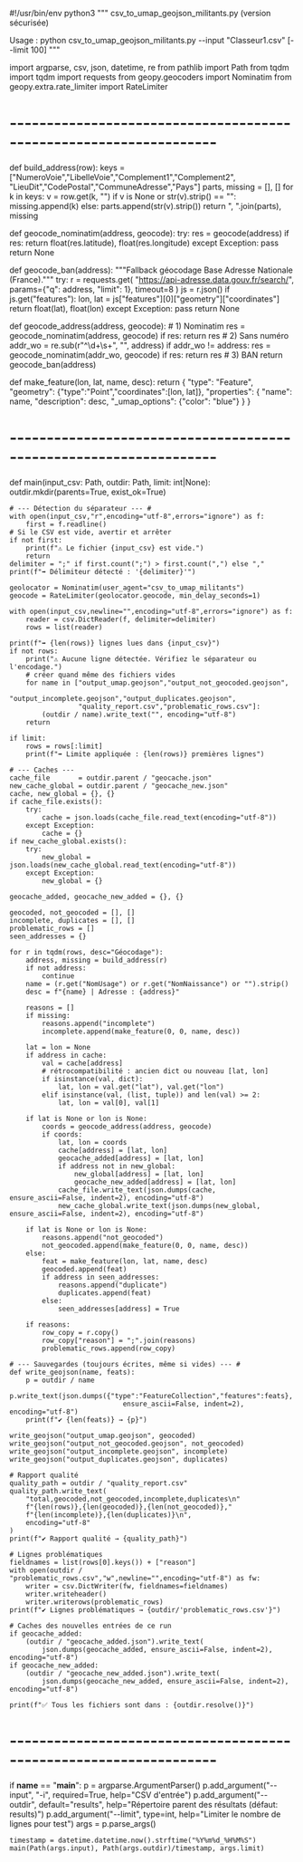 #!/usr/bin/env python3
"""
csv_to_umap_geojson_militants.py (version sécurisée)

Usage :
    python csv_to_umap_geojson_militants.py --input "Classeur1.csv" [--limit 100]
"""

import argparse, csv, json, datetime, re
from pathlib import Path
from tqdm import tqdm
import requests
from geopy.geocoders import Nominatim
from geopy.extra.rate_limiter import RateLimiter

# ------------------------------------------------------------------ #
def build_address(row):
    keys = ["NumeroVoie","LibelleVoie","Complement1","Complement2",
            "LieuDit","CodePostal","CommuneAdresse","Pays"]
    parts, missing = [], []
    for k in keys:
        v = row.get(k, "")
        if v is None or str(v).strip() == "":
            missing.append(k)
        else:
            parts.append(str(v).strip())
    return ", ".join(parts), missing

def geocode_nominatim(address, geocode):
    try:
        res = geocode(address)
        if res:
            return float(res.latitude), float(res.longitude)
    except Exception:
        pass
    return None

def geocode_ban(address):
    """Fallback géocodage Base Adresse Nationale (France)."""
    try:
        r = requests.get(
            "https://api-adresse.data.gouv.fr/search/",
            params={"q": address, "limit": 1},
            timeout=8
        )
        js = r.json()
        if js.get("features"):
            lon, lat = js["features"][0]["geometry"]["coordinates"]
            return float(lat), float(lon)
    except Exception:
        pass
    return None

def geocode_address(address, geocode):
    # 1) Nominatim
    res = geocode_nominatim(address, geocode)
    if res: return res
    # 2) Sans numéro
    addr_wo = re.sub(r"^\d+\s+", "", address)
    if addr_wo != address:
        res = geocode_nominatim(addr_wo, geocode)
        if res: return res
    # 3) BAN
    return geocode_ban(address)

def make_feature(lon, lat, name, desc):
    return {
        "type": "Feature",
        "geometry": {"type":"Point","coordinates":[lon, lat]},
        "properties": {
            "name": name,
            "description": desc,
            "_umap_options": {"color": "blue"}
        }
    }

# ------------------------------------------------------------------ #
def main(input_csv: Path, outdir: Path, limit: int|None):
    outdir.mkdir(parents=True, exist_ok=True)

    # --- Détection du séparateur --- #
    with open(input_csv,"r",encoding="utf-8",errors="ignore") as f:
        first = f.readline()
    # Si le CSV est vide, avertir et arrêter
    if not first:
        print(f"⚠️ Le fichier {input_csv} est vide.")
        return
    delimiter = ";" if first.count(";") > first.count(",") else ","
    print(f"➡️ Délimiteur détecté : '{delimiter}'")

    geolocator = Nominatim(user_agent="csv_to_umap_militants")
    geocode = RateLimiter(geolocator.geocode, min_delay_seconds=1)

    with open(input_csv,newline="",encoding="utf-8",errors="ignore") as f:
        reader = csv.DictReader(f, delimiter=delimiter)
        rows = list(reader)

    print(f"➡️ {len(rows)} lignes lues dans {input_csv}")
    if not rows:
        print("⚠️ Aucune ligne détectée. Vérifiez le séparateur ou l'encodage.")
        # créer quand même des fichiers vides
        for name in ["output_umap.geojson","output_not_geocoded.geojson",
                     "output_incomplete.geojson","output_duplicates.geojson",
                     "quality_report.csv","problematic_rows.csv"]:
            (outdir / name).write_text("", encoding="utf-8")
        return

    if limit:
        rows = rows[:limit]
        print(f"➡️ Limite appliquée : {len(rows)} premières lignes")

    # --- Caches ---
    cache_file       = outdir.parent / "geocache.json"
    new_cache_global = outdir.parent / "geocache_new.json"
    cache, new_global = {}, {}
    if cache_file.exists():
        try:
            cache = json.loads(cache_file.read_text(encoding="utf-8"))
        except Exception:
            cache = {}
    if new_cache_global.exists():
        try:
            new_global = json.loads(new_cache_global.read_text(encoding="utf-8"))
        except Exception:
            new_global = {}

    geocache_added, geocache_new_added = {}, {}

    geocoded, not_geocoded = [], []
    incomplete, duplicates = [], []
    problematic_rows = []
    seen_addresses = {}

    for r in tqdm(rows, desc="Géocodage"):
        address, missing = build_address(r)
        if not address:
            continue
        name = (r.get("NomUsage") or r.get("NomNaissance") or "").strip()
        desc = f"{name} | Adresse : {address}"

        reasons = []
        if missing:
            reasons.append("incomplete")
            incomplete.append(make_feature(0, 0, name, desc))

        lat = lon = None
        if address in cache:
            val = cache[address]
            # rétrocompatibilité : ancien dict ou nouveau [lat, lon]
            if isinstance(val, dict):
                lat, lon = val.get("lat"), val.get("lon")
            elif isinstance(val, (list, tuple)) and len(val) >= 2:
                lat, lon = val[0], val[1]

        if lat is None or lon is None:
            coords = geocode_address(address, geocode)
            if coords:
                lat, lon = coords
                cache[address] = [lat, lon]
                geocache_added[address] = [lat, lon]
                if address not in new_global:
                    new_global[address] = [lat, lon]
                    geocache_new_added[address] = [lat, lon]
                cache_file.write_text(json.dumps(cache, ensure_ascii=False, indent=2), encoding="utf-8")
                new_cache_global.write_text(json.dumps(new_global, ensure_ascii=False, indent=2), encoding="utf-8")

        if lat is None or lon is None:
            reasons.append("not_geocoded")
            not_geocoded.append(make_feature(0, 0, name, desc))
        else:
            feat = make_feature(lon, lat, name, desc)
            geocoded.append(feat)
            if address in seen_addresses:
                reasons.append("duplicate")
                duplicates.append(feat)
            else:
                seen_addresses[address] = True

        if reasons:
            row_copy = r.copy()
            row_copy["reason"] = ";".join(reasons)
            problematic_rows.append(row_copy)

    # --- Sauvegardes (toujours écrites, même si vides) --- #
    def write_geojson(name, feats):
        p = outdir / name
        p.write_text(json.dumps({"type":"FeatureCollection","features":feats},
                                ensure_ascii=False, indent=2), encoding="utf-8")
        print(f"✔️ {len(feats)} → {p}")

    write_geojson("output_umap.geojson", geocoded)
    write_geojson("output_not_geocoded.geojson", not_geocoded)
    write_geojson("output_incomplete.geojson", incomplete)
    write_geojson("output_duplicates.geojson", duplicates)

    # Rapport qualité
    quality_path = outdir / "quality_report.csv"
    quality_path.write_text(
        "total,geocoded,not_geocoded,incomplete,duplicates\n"
        f"{len(rows)},{len(geocoded)},{len(not_geocoded)},"
        f"{len(incomplete)},{len(duplicates)}\n",
        encoding="utf-8"
    )
    print(f"✔️ Rapport qualité → {quality_path}")

    # Lignes problématiques
    fieldnames = list(rows[0].keys()) + ["reason"]
    with open(outdir / "problematic_rows.csv","w",newline="",encoding="utf-8") as fw:
        writer = csv.DictWriter(fw, fieldnames=fieldnames)
        writer.writeheader()
        writer.writerows(problematic_rows)
    print(f"✔️ Lignes problématiques → {outdir/'problematic_rows.csv'}")

    # Caches des nouvelles entrées de ce run
    if geocache_added:
        (outdir / "geocache_added.json").write_text(
            json.dumps(geocache_added, ensure_ascii=False, indent=2), encoding="utf-8")
    if geocache_new_added:
        (outdir / "geocache_new_added.json").write_text(
            json.dumps(geocache_new_added, ensure_ascii=False, indent=2), encoding="utf-8")

    print(f"✅ Tous les fichiers sont dans : {outdir.resolve()}")

# ------------------------------------------------------------------ #
if __name__ == "__main__":
    p = argparse.ArgumentParser()
    p.add_argument("--input", "-i", required=True, help="CSV d'entrée")
    p.add_argument("--outdir", default="results", help="Répertoire parent des résultats (défaut: results)")
    p.add_argument("--limit", type=int, help="Limiter le nombre de lignes pour test")
    args = p.parse_args()

    timestamp = datetime.datetime.now().strftime("%Y%m%d_%H%M%S")
    main(Path(args.input), Path(args.outdir)/timestamp, args.limit)
